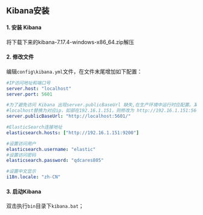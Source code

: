 ## Kibana安装

#### 1. 安装 Kibana

将下载下来的kibana-7.17.4-windows-x86_64.zip解压

#### 2. 修改文件

编辑`config\kibana.yml`文件，在文件末尾增加如下配置：

```yml
#IP访问地址和端口号
server.host: "localhost"
server.port: 5601

#为了避免访问 Kibana 出现server.publicBaseUrl 缺失,在生产环境中运行时应配置。某些功能可能运行不正常的提示，增加如下配置;
#localhost替换为对应ip，如部在192.16.1.151，则修改为 http://192.16.1.151:5601/
server.publicBaseUrl: "http://localhost:5601/"

#ElasticSearch连接地址
elasticsearch.hosts: ["http://192.16.1.151:9200"]

#设置访问用户
elasticsearch.username: "elastic"
#设置访问密码
elasticsearch.password: "qdcares805"

#设置中文显示
i18n.locale: "zh-CN"
```

#### 3. 启动Kibana

双击执行`bin`目录下`kibana.bat`；